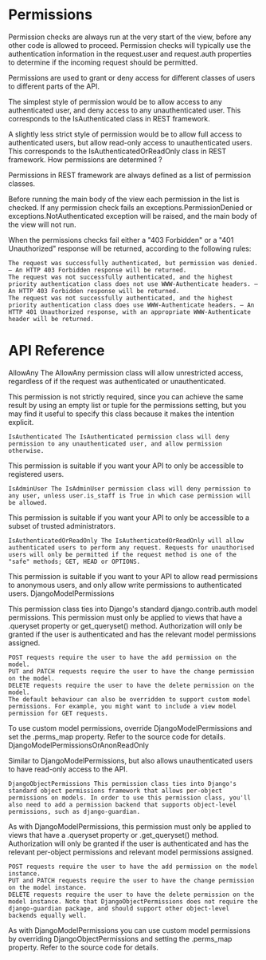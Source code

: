 # Permissions

Permission checks are always run at the very start of the view, before any other code is allowed to proceed. Permission checks will typically use the authentication information in the request.user and request.auth properties to determine if the incoming request should be permitted.

Permissions are used to grant or deny access for different classes of users to different parts of the API.

The simplest style of permission would be to allow access to any authenticated user, and deny access to any unauthenticated user. This corresponds to the IsAuthenticated class in REST framework.

A slightly less strict style of permission would be to allow full access to authenticated users, but allow read-only access to unauthenticated users. This corresponds to the IsAuthenticatedOrReadOnly class in REST framework.
How permissions are determined ?

Permissions in REST framework are always defined as a list of permission classes.

Before running the main body of the view each permission in the list is checked. If any permission check fails an exceptions.PermissionDenied or exceptions.NotAuthenticated exception will be raised, and the main body of the view will not run.

When the permissions checks fail either a "403 Forbidden" or a "401 Unauthorized" response will be returned, according to the following rules:

    The request was successfully authenticated, but permission was denied. — An HTTP 403 Forbidden response will be returned.
    The request was not successfully authenticated, and the highest priority authentication class does not use WWW-Authenticate headers. — An HTTP 403 Forbidden response will be returned.
    The request was not successfully authenticated, and the highest priority authentication class does use WWW-Authenticate headers. — An HTTP 401 Unauthorized response, with an appropriate WWW-Authenticate header will be returned.

# API Reference

AllowAny The AllowAny permission class will allow unrestricted access, regardless of if the request was authenticated or unauthenticated.

This permission is not strictly required, since you can achieve the same result by using an empty list or tuple for the permissions setting, but you may find it useful to specify this class because it makes the intention explicit.

    IsAuthenticated The IsAuthenticated permission class will deny permission to any unauthenticated user, and allow permission otherwise.

This permission is suitable if you want your API to only be accessible to registered users.

    IsAdminUser The IsAdminUser permission class will deny permission to any user, unless user.is_staff is True in which case permission will be allowed.

This permission is suitable if you want your API to only be accessible to a subset of trusted administrators.

    IsAuthenticatedOrReadOnly The IsAuthenticatedOrReadOnly will allow authenticated users to perform any request. Requests for unauthorised users will only be permitted if the request method is one of the "safe" methods; GET, HEAD or OPTIONS.

This permission is suitable if you want to your API to allow read permissions to anonymous users, and only allow write permissions to authenticated users.
DjangoModelPermissions

This permission class ties into Django's standard django.contrib.auth model permissions. This permission must only be applied to views that have a .queryset property or get_queryset() method. Authorization will only be granted if the user is authenticated and has the relevant model permissions assigned.

    POST requests require the user to have the add permission on the model.
    PUT and PATCH requests require the user to have the change permission on the model.
    DELETE requests require the user to have the delete permission on the model.
    The default behaviour can also be overridden to support custom model permissions. For example, you might want to include a view model permission for GET requests.

To use custom model permissions, override DjangoModelPermissions and set the .perms_map property. Refer to the source code for details.
DjangoModelPermissionsOrAnonReadOnly

Similar to DjangoModelPermissions, but also allows unauthenticated users to have read-only access to the API.

    DjangoObjectPermissions This permission class ties into Django's standard object permissions framework that allows per-object permissions on models. In order to use this permission class, you'll also need to add a permission backend that supports object-level permissions, such as django-guardian.

As with DjangoModelPermissions, this permission must only be applied to views that have a .queryset property or .get_queryset() method. Authorization will only be granted if the user is authenticated and has the relevant per-object permissions and relevant model permissions assigned.

    POST requests require the user to have the add permission on the model instance.
    PUT and PATCH requests require the user to have the change permission on the model instance.
    DELETE requests require the user to have the delete permission on the model instance. Note that DjangoObjectPermissions does not require the django-guardian package, and should support other object-level backends equally well.

As with DjangoModelPermissions you can use custom model permissions by overriding DjangoObjectPermissions and setting the .perms_map property. Refer to the source code for details.